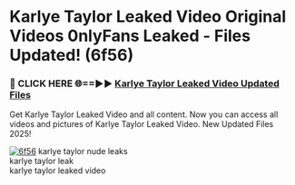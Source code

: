 # Karlye Taylor Leaked Video Original Videos 0nlyFans Leaked - Files Updated! (6f56)

<h3>🔴 CLICK HERE 🌐==►► <a href="https://tinyurl.com/4seja8ks" rel="nofollow">Karlye Taylor Leaked Video Updated Files</a></h3>

Get Karlye Taylor Leaked Video and all content. Now you can access all videos and pictures of Karlye Taylor Leaked Video. New Updated Files 2025!

[![6f56](https://i.imgur.com/EWjZXRe.gif)](https://tinyurl.com/4seja8ks)
karlye taylor nude leaks<br>
karlye taylor leak<br>
karlye taylor leaked video